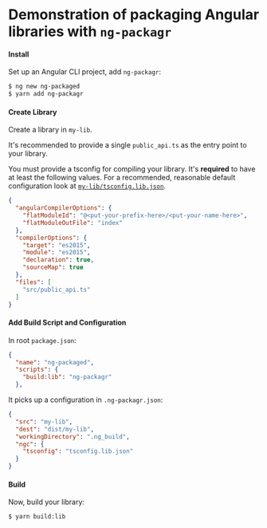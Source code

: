 # Demonstration of packaging Angular libraries with `ng-packagr`


#### Install

Set up an Angular CLI project, add `ng-packagr`:

```bash
$ ng new ng-packaged
$ yarn add ng-packagr
```


#### Create Library

Create a library in `my-lib`.

It's recommended to provide a single `public_api.ts` as the entry point to your library.

You must provide a tsconfig for compiling your library.
It's **required**  to have at least the following values.
For a recommended, reasonable default configuration look at [`my-lib/tsconfig.lib.json`](my-lib/tsconfig.lib.json).

```json
{
  "angularCompilerOptions": {
    "flatModuleId": "@<put-your-prefix-here>/<put-your-name-here>",
    "flatModuleOutFile": "index"
  },
  "compilerOptions": {
    "target": "es2015",
    "module": "es2015",
    "declaration": true,
    "sourceMap": true
  },
  "files": [
    "src/public_api.ts"
  ]
}
```


#### Add Build Script and Configuration

In root `package.json`:

```json
{
  "name": "ng-packaged",
  "scripts": {
    "build:lib": "ng-packagr"
  },
```

It picks up a configuration in `.ng-packagr.json`:

```json
{
  "src": "my-lib",
  "dest": "dist/my-lib",
  "workingDirectory": ".ng_build",
  "ngc": {
    "tsconfig": "tsconfig.lib.json"
  }
}
```


#### Build

Now, build your library:

```bash
$ yarn build:lib
```
